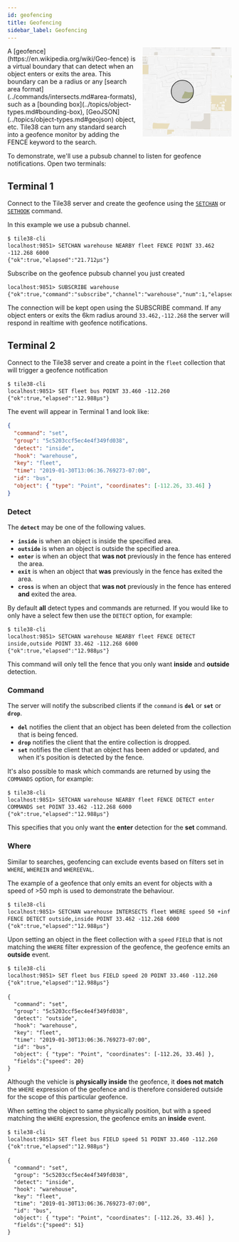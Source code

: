```yaml
---
id: geofencing
title: Geofencing
sidebar_label: Geofencing
---
```


<img src="/img/geofence.gif" width="200" height="200" border="0" alt="Geofence animation" align="right" style="margin-left: 10px" class="side-img">
A [geofence](https://en.wikipedia.org/wiki/Geo-fence) is a virtual boundary that can detect when an object enters or exits the area. This boundary can be a radius or any [search area format](../commands/intersects.md#area-formats), such as a [bounding box](../topics/object-types.md#bounding-box), [GeoJSON](../topics/object-types.md#geojson) object, etc. Tile38 can turn any standard search into a geofence monitor by adding the FENCE keyword to the search. 
<br clear="all">

To demonstrate, we'll use a pubsub channel to listen for geofence notifications. Open two terminals:

## Terminal 1

Connect to the Tile38 server and create the geofence using the
[`SETCHAN`](../commands/setchan.md) or [`SETHOOK`](../commands/sethook.md) command.

In this example we use a pubsub channel.

```tile38-cli
$ tile38-cli
localhost:9851> SETCHAN warehouse NEARBY fleet FENCE POINT 33.462 -112.268 6000
{"ok":true,"elapsed":"21.712µs"}
```

Subscribe on the geofence pubsub channel you just created

```tile38-cli
localhost:9851> SUBSCRIBE warehouse
{"ok":true,"command":"subscribe","channel":"warehouse","num":1,"elapsed":"7.361µs"}
```

The connection will be kept open using the SUBSCRIBE command. If any object enters or exits the 6km radius around `33.462,-112.268` the server will respond in realtime with geofence notifications.

## Terminal 2

Connect to the Tile38 server and create a point in the `fleet` collection that will trigger a geofence notification

```tile38-cli
$ tile38-cli
localhost:9851> SET fleet bus POINT 33.460 -112.260
{"ok":true,"elapsed":"12.988µs"}
```

The event will appear in Terminal 1 and look like:

```json
{
  "command": "set",
  "group": "5c5203ccf5ec4e4f349fd038",
  "detect": "inside",
  "hook": "warehouse",
  "key": "fleet",
  "time": "2019-01-30T13:06:36.769273-07:00",
  "id": "bus",
  "object": { "type": "Point", "coordinates": [-112.26, 33.46] }
}
```

### Detect

<a name="detect"></a>
The **`detect`** may be one of the following values.

- **`inside`** is when an object is inside the specified area.
- **`outside`** is when an object is outside the specified area.
- **`enter`** is when an object that **was not** previously in the fence has entered the area.
- **`exit`** is when an object that **was** previously in the fence has exited the area.
- **`cross`** is when an object that **was not** previously in the fence has entered **and** exited the area.

By default **all** detect types and commands are returned.
If you would like to only have a select few then use the `DETECT` option, for example:

```tile38-cli
$ tile38-cli
localhost:9851> SETCHAN warehouse NEARBY fleet FENCE DETECT inside,outside POINT 33.462 -112.268 6000
{"ok":true,"elapsed":"12.988µs"}
```

This command will only tell the fence that you only want **inside** and **outside** detection.

### Command

The server will notify the subscribed clients if the `command` is **`del`** or **`set`** or **`drop`**.

- **`del`** notifies the client that an object has been deleted from the collection that is being fenced.
- **`drop`** notifies the client that the entire collection is dropped.
- **`set`** notifies the client that an object has been added or updated, and when it's position is detected by the fence.

It's also possible to mask which commands are returned by using the `COMMANDS` option, for example:

```tile38-cli
$ tile38-cli
localhost:9851> SETCHAN warehouse NEARBY fleet FENCE DETECT enter COMMANDS set POINT 33.462 -112.268 6000
{"ok":true,"elapsed":"12.988µs"}
```

This specifies that you only want the **enter** detection for the **set** command.

### Where

Similar to searches, geofencing can exclude events based on filters set in `WHERE`, `WHEREIN` and `WHEREEVAL`.

The example of a geofence that only emits an event for objects with a speed of >50 mph is used to demonstrate the behaviour.

```tile38-cli
$ tile38-cli
localhost:9851> SETCHAN warehouse INTERSECTS fleet WHERE speed 50 +inf FENCE DETECT outside,inside POINT 33.462 -112.268 6000
{"ok":true,"elapsed":"12.988µs"}
```

Upon setting an object in the fleet collection with a `speed` `FIELD` that is not matching the `WHERE` filter expression of the geofence, the geofence emits an **outside** event.

```tile38-cli
$ tile38-cli
localhost:9851> SET fleet bus FIELD speed 20 POINT 33.460 -112.260
{"ok":true,"elapsed":"12.988µs"}

{
  "command": "set",
  "group": "5c5203ccf5ec4e4f349fd038",
  "detect": "outside",
  "hook": "warehouse",
  "key": "fleet",
  "time": "2019-01-30T13:06:36.769273-07:00",
  "id": "bus",
  "object": { "type": "Point", "coordinates": [-112.26, 33.46] },
  "fields":{"speed": 20}
}
```

Although the vehicle is **physically inside** the geofence, it **does not match** the `WHERE` expression of the geofence and is therefore considered outside for the scope of this particular geofence.

When setting the object to same physically position, but with a speed matching the `WHERE` expression, the geofence emits an **inside** event.

```tile38-cli
$ tile38-cli
localhost:9851> SET fleet bus FIELD speed 51 POINT 33.460 -112.260
{"ok":true,"elapsed":"12.988µs"}

{
  "command": "set",
  "group": "5c5203ccf5ec4e4f349fd038",
  "detect": "inside",
  "hook": "warehouse",
  "key": "fleet",
  "time": "2019-01-30T13:06:36.769273-07:00",
  "id": "bus",
  "object": { "type": "Point", "coordinates": [-112.26, 33.46] },
  "fields":{"speed": 51}
}
```
